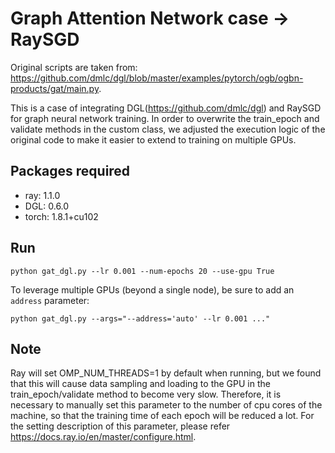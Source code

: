 # Graph Attention Network case -> RaySGD

Original scripts are taken from: https://github.com/dmlc/dgl/blob/master/examples/pytorch/ogb/ogbn-products/gat/main.py.

This is a case of integrating DGL(https://github.com/dmlc/dgl) and RaySGD for graph neural network training.  In order to overwrite the train_epoch and validate methods in the custom class, we adjusted the execution logic of the original code to make it easier to extend to training on multiple GPUs.

## Packages required
- ray: 1.1.0  
- DGL: 0.6.0 
- torch: 1.8.1+cu102

## Run

```
python gat_dgl.py --lr 0.001 --num-epochs 20 --use-gpu True
```
To leverage multiple GPUs (beyond a single node), be sure to add an `address` parameter:
```
python gat_dgl.py --args="--address='auto' --lr 0.001 ..."
```

## Note
Ray will set OMP_NUM_THREADS=1 by default when running, but we found that this will cause data sampling and loading to the GPU in the train_epoch/validate method to become very slow. Therefore, it is necessary to manually set this parameter to the number of cpu cores of the machine, so that the training time of each epoch will be reduced a lot.
For the setting description of this parameter, please refer https://docs.ray.io/en/master/configure.html.

